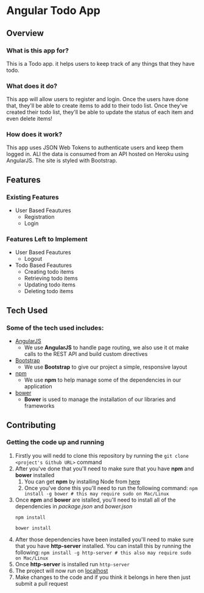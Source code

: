 # Angular Todo App

## Overview

### What is this app for?

This is a Todo app. it helps users to keep track of any things that they have todo.

### What does it do?

This app will allow users to register and login. Once the users have done that, they'll be able to create items to add to their todo list. Once they've created their todo list, they'll be able to update the status of each item and even delete items!

### How does it work?

This app uses JSON Web Tokens to authenticate users and keep them logged in. ALl the data is consumed from an API hosted on Heroku using AngularJS. The site is styled with Bootstrap.


## Features

### Existing Features
- User Based Feautures
	- Registration
	- Login

### Features Left to Implement
- User Based Feautures
	- Logout
- Todo Based Feautures
	- Creating todo items
	- Retrieving todo items
	- Updating todo items
	- Deleting todo items


## Tech Used

### Some of the tech used includes:
- [AngularJS](https://angularjs.org/)
	- We use **AngularJS** to handle page routing, we also use it ot make calls to the REST API and build custom directives
- [Bootstrap](http://getbootstrap.com/)
	- We use **Bootstrap** to give our project a simple, responsive layout
- [npm](https://www.npmjs.com/)
	- We use **npm** to help manage some of the dependencies in our application
- [bower](https://bower.io/)	
	- **Bower** is used to manage the installation of our libraries and frameworks


## Contributing

### Getting the code up and running
1. Firstly you will nedd to clone this repository by running the ```git clone <project's Github URL>``` command
2. After you've done that you'll need to make sure that you have **npm** and **bower** installed
	1. You can get **npm** by installing Node from [here](https://nodejs.org/en/)
	2. Once you've done this you'll need to run the following command:
		`npm install -g bower # this may require sudo on Mac/Linux`
3. Once **npm** and **bower** are istalled, you'll need to install all of the dependencies in *package.json* and *bower.json*
	```
	npm install

	bower install
	```
4. After those dependencies have been installed you'll need to make sure that you have **http-server** installed. You can install this by running the following: ```npm install -g http-server # this also may require sudo on Mac/Linux```
5. Once **http-server** is installed run ```http-server```
6. The project will now run on [localhost](http://localhost:8080)
7. Make changes to the code and if you think it belongs in here then just submit a pull request




